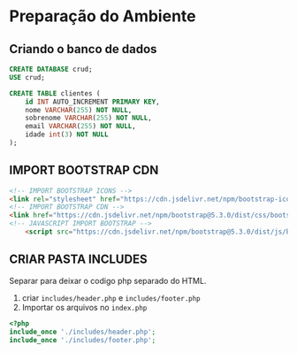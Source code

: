 # Preparação do Ambiente

## Criando o banco de dados

```SQL
CREATE DATABASE crud;
USE crud;

CREATE TABLE clientes (
    id INT AUTO_INCREMENT PRIMARY KEY,
    nome VARCHAR(255) NOT NULL,
    sobrenome VARCHAR(255) NOT NULL,
    email VARCHAR(255) NOT NULL,
    idade int(3) NOT NULL
);
```
## IMPORT BOOTSTRAP CDN

```HTML
<!-- IMPORT BOOTSTRAP ICONS -->
<link rel="stylesheet" href="https://cdn.jsdelivr.net/npm/bootstrap-icons@1.10.5/font/bootstrap-icons.css">
<!-- IMPORT BOOTSTRAP CDN -->
<link href="https://cdn.jsdelivr.net/npm/bootstrap@5.3.0/dist/css/bootstrap.min.css" rel="stylesheet" integrity="sha384-9ndCyUaIbzAi2FUVXJi0CjmCapSmO7SnpJef0486qhLnuZ2cdeRhO02iuK6FUUVM" crossorigin="anonymous">
<!-- JAVASCRIPT IMPORT BOOTSTRAP -->
    <script src="https://cdn.jsdelivr.net/npm/bootstrap@5.3.0/dist/js/bootstrap.bundle.min.js" integrity="sha384-geWF76RCwLtnZ8qwWowPQNguL3RmwHVBC9FhGdlKrxdiJJigb/j/68SIy3Te4Bkz" crossorigin="anonymous"></script>
```

## CRIAR PASTA INCLUDES

Separar para deixar o codigo php separado do HTML.

1. criar `includes/header.php` e `includes/footer.php`
2. Importar os arquivos no `index.php`

```php
<?php
include_once './includes/header.php';
include_once './includes/footer.php';
```
